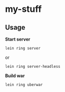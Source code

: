 # my-stuff


## Usage

**Start server**

    lein ring server

or

    lein ring server-headless

**Build war**

    lein ring uberwar

